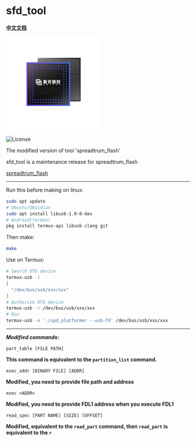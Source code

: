 # sfd_tool

[**中文文档**](https://github.com/C-Hidery/sfd_tool/blob/master/README_ZH.md)

![Logo](icon.png)

![License](https://img.shields.io/github/license/C-Hidery/sfd_tool)

The modified version of tool 'spreadtrum_flash'

sfd_tool is a maintenance release for spreadtrum_flash

[spreadtrum_flash](https://github.com/TomKing062/spreadtrum_flash)

---

Run this before making on linux:

``` bash
sudo apt update
# Ubuntu/Obsidian
sudo apt install libusb-1.0-0-dev
# Android(Termux)
pkg install termux-api libusb clang git
```

Then make:
``` bash
make
```

Use on Termux:

``` bash
# Search OTG device
termux-usb -l
[
  "/dev/bus/usb/xxx/xxx"
]
# Authorize OTG device
termux-usb -r /dev/bus/usb/xxx/xxx
# Run
termux-usb -e './spd_platformer --usb-fd' /dev/bus/usb/xxx/xxx
```

---

***Modified commands:***

    part_table [FILE PATH]

**This command is equivalent to the `partition_list` command.**

    exec_addr [BINARY FILE] [ADDR]
    
**Modified, you need to provide file path and address**

    exec <ADDR>

**Modified, you need to provide FDL1 address when you execute FDL1**

    read_spec [PART NAME] [SIZE] [OFFSET]

**Modified, equivalent to the `read_part` command, then `read_part` is equivalent to the `r`**
